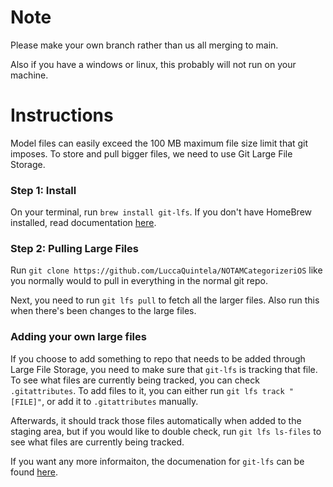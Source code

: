 # Note 

Please make your own branch rather than us all merging to main. 

Also if you have a windows or linux, this probably will not run on your machine. 

# Instructions

Model files can easily exceed the 100 MB maximum file size limit that git imposes. To store and pull bigger files, we need to use Git Large File Storage. 

### Step 1: Install 

On your terminal, run `brew install git-lfs`. If you don't have HomeBrew installed, read documentation [here](https://docs.brew.sh/).

### Step 2: Pulling Large Files

Run `git clone https://github.com/LuccaQuintela/NOTAMCategorizeriOS` like you normally would to pull in everything in the normal git repo. 

Next, you need to run `git lfs pull` to fetch all the larger files. Also run this when there's been changes to the large files. 

### Adding your own large files

If you choose to add something to repo that needs to be added through Large File Storage, you need to make sure that `git-lfs` is tracking that file. To see what files are currently being tracked, you can check `.gitattributes`. To add files to it, you can either run `git lfs track "[FILE]"`, or add it to `.gitattributes` manually. 

Afterwards, it should track those files automatically when added to the staging area, but if you would like to double check, run `git lfs ls-files` to see what files are currently being tracked. 

If you want any more informaiton, the documenation for `git-lfs` can be found [here](https://git-lfs.com/).